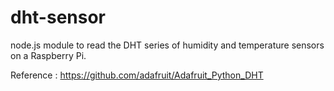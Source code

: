 # dht-sensor
node.js module to read the DHT series of humidity and temperature sensors on a Raspberry Pi.

Reference : https://github.com/adafruit/Adafruit_Python_DHT
